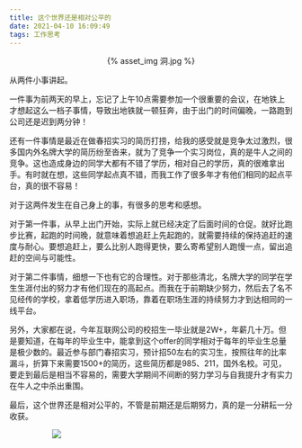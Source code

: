 ```yaml
---
title: 这个世界还是相对公平的
date: 2021-04-10 16:09:49
tags: 工作思考
---
```


<p align="center">
{% asset_img 洞.jpg %}
</p>

从两件小事讲起。

一件事为前两天的早上，忘记了上午10点需要参加一个很重要的会议，在地铁上才想起这么一档子事情，导致出地铁就一顿狂奔，由于出门的时间偏晚，一路跑到公司还是迟到两分钟！

还有一件事情是最近在做春招实习的简历打捞，给我的感受就是竞争太过激烈，很多国内外名牌大学的简历纷至沓来，就为了竞争一个实习岗位，真的是牛人之间的竞争。这也造成身边的同学大都有不错了学历，相对自己的学历，真的很难拿出手。有时就在想，这些同学起点真不错，而我工作了很多年才有他们相同的起点平台，真的很不容易！

对于这两件发生在自己身上的事，有很多的思考和感想。

对于第一件事，从早上出门开始，实际上就已经决定了后面时间的仓促。就好比跑步比赛，起跑的时间晚，就意味着想追赶上先起跑的，就需要持续的保持追赶的速度与耐心。要想追赶上，要么比别人跑得更快，要么寄希望别人跑慢一点，留出追赶的空间与可能性。

对于第二件事情，细想一下也有它的合理性。对于那些清北，名牌大学的同学在学生生涯付出的努力才有他们现在的高起点。而我在于前期缺少努力，然后去了名不见经传的学校，拿着低学历进入职场，靠着在职场生涯的持续努力才到达相同的一线平台。

另外，大家都在说，今年互联网公司的校招生一毕业就是2W+，年薪几十万。但是要知道，在每年的毕业生中，能拿到这个offer的同学相对于每年的毕业生总量是极少数的。最近参与部门春招实习，预计招50左右的实习生，按照往年的比率漏斗，折算下来需要1500+的简历，这些简历都是985、211，国外名校。可见，要走到最后是相当不容易的，需要大学期间不间断的努力学习与自我提升才有实力在牛人之中杀出重围。

最后，这个世界还是相对公平的，不管是前期还是后期努力，真的是一分耕耘一分收获。

<div style="width:70%;margin:auto">
<img src='http://muchstudy.com/2020/04/04/聊聊一线开发的基本素养/公众号二维码.gif'>
</div>